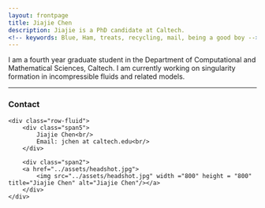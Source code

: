 ```yaml
---
layout: frontpage
title: Jiajie Chen
description: Jiajie is a PhD candidate at Caltech.
<!-- keywords: Blue, Ham, treats, recycling, mail, being a good boy -->
---
```


I am a fourth year graduate student in the Department of Computational and Mathematical Sciences, Caltech. I am currently working on singularity formation in incompressible fluids and related models. 



<!-- [curriculum vitae ![CV as pdf]({{ BASE_PATH }}/pages/icons16/pdf-icon.png)]({{ BASE_PATH }}/assets/CV.pdf)<br/> -->


---


<div class="container">
<h3><a name="contact"></a>Contact</h4>

    <div class="row-fluid">
        <div class="span5">
            Jiajie Chen<br/>
            Email: jchen at caltech.edu<br/>
        </div>

        <div class="span2">
        <a href="../assets/headshot.jpg">
            <img src="../assets/headshot.jpg" width ="800" height = "800" title="Jiajie Chen" alt="Jiajie Chen"/></a>
        </div>
    </div>
</div>

<!-- <div class="navbar">
  <div class="navbar-inner">
      <ul class="nav"> -->
 <!--          <li><a href="{{ BASE_PATH }}/assets/CV.pdf">cv</a></li> -->
<!--           <li><a href="https://github.com/mbcarlos">GitHub</a></li> -->
<!--            <li><a href="https://www.facebook.com/Jiajie.CChen">Facebook(@Jiajie Chen)</a></li> -->
   <!--        <li><a href="https://twitter.com/dog_feelings">Twitter (@dog_feelings)</a></li> -->
<!--       </ul>
  </div>
</div> -->